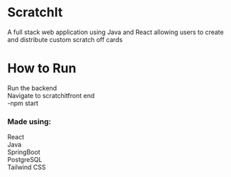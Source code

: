 # ScratchIt

A full stack web application using Java and React allowing users to create and distribute custom scratch off cards 

# How to Run
Run the backend\
Navigate to scratchitfront end\
-npm start


### Made using:
React\
Java\
SpringBoot\
PostgreSQL\
Tailwind CSS
